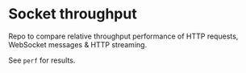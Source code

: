 # Socket throughput

Repo to compare relative throughput performance of HTTP requests, WebSocket messages & HTTP streaming.

See `perf` for results.


